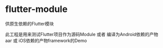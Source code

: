 # flutter-module
供原生依赖的Flutter模块

此工程是用来测试Flutter项目作为源码Module  或者 编译为Android依赖的产物aar 或 iOS依赖的产物framework的Demo 
